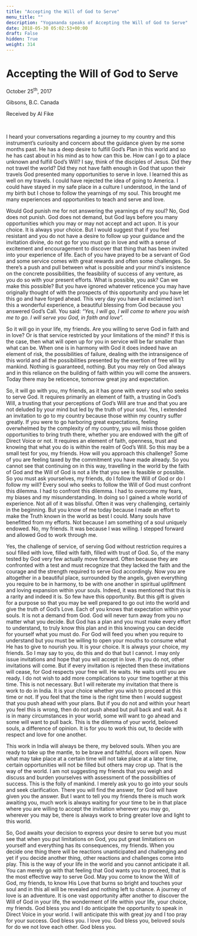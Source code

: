 ```yaml
---
title: "Accepting the Will of God to Serve"
menu_title: ""
description: "Yogananda speaks of Accepting the Will of God to Serve"
date: 2018-05-30 05:02:53+00:00
draft: False
hidden: True
weight: 314
---
```

# Accepting the Will of God to Serve

October 25<sup>th</sup>, 2017

Gibsons, B.C. Canada

Received by Al Fike

 

I heard your conversations regarding a journey to my country and this instrument’s curiosity and concern about the guidance given by me some months past. He has a deep desire to fulfill God’s Plan in this world and so he has cast about in his mind as to how can this be. How can I go to a place unknown and fulfill God’s Will? I say, think of the disciples of Jesus. Did they not travel the world? Did they not have faith enough in God that upon their travels God presented many opportunities to serve in love. I learned this as well on my travels. I could have rejected the idea of going to America. I could have stayed in my safe place in a culture I understood, in the land of my birth but I chose to follow the yearnings of my soul. This brought me many experiences and opportunities to teach and serve and love. 

Would God punish me for not answering the yearnings of my soul? No, God does not punish. God does not demand, but God lays before you many opportunities which you may or may not accept and act upon. It is your choice. It is always your choice. But I would suggest that if you feel resistant and you do not have a desire to follow up your guidance and the invitation divine, do not go for you must go in love and with a sense of excitement and encouragement to discover that thing that has been invited into your experience of life. Each of you have prayed to be a servant of God and some service comes with great rewards and often some challenges. So there’s a push and pull between what is possible and your mind's insistence on the concrete possibilities, the feasibility of success of any venture, as you do so with your present efforts. What is possible, you ask? Can we make this possible? But you have ignored whatever reticence you may have originally thought of with the prospects of this opportunity and you have let this go and have forged ahead. This very day you have all exclaimed isn’t this a wonderful experience, a beautiful blessing from God because you answered God’s Call. You said: *“Yes, I will go, I will come to where you wish me to go. I will serve you God, in faith and love”.*   

So it will go in your life, my friends. Are you willing to serve God in faith and in love? Or is that service restricted by your limitations of the mind? If this is the case, then what will open up for you in service will be far smaller than what can be. When one is in harmony with God it does indeed have an element of risk, the possibilities of failure, dealing with the intransigence of this world and all the possibilities presented by the exertion of free will by mankind. Nothing is guaranteed, nothing. But you may rely on God always and in this reliance on the building of faith within you will come the answers. Today there may be reticence, tomorrow great joy and expectation.

So, it will go with you, my friends, as it has gone with every soul who seeks to serve God. It requires primarily an element of faith, a trusting in God’s Will, a trusting that your perceptions of God’s Will are true and that you are not deluded by your mind but led by the truth of your soul. Yes, I extended an invitation to go to my country because those within my country suffer greatly. If you were to go harboring great expectations, feeling overwhelmed by the complexity of my country, you will miss those golden opportunities to bring truth there, whether you are endowed with the gift of Direct Voice or not. It requires an element of faith, openness, trust and knowing that what you do is within the realm of God’s Will. So this may be a small test for you, my friends. How will you approach this challenge? Some of you are feeling taxed by the commitment you have made already. So you cannot see that continuing on in this way, travelling in the world by the faith of God and the Will of God is not a life that you see is feasible or possible. So you must ask yourselves, my friends, do I follow the Will of God or do I follow my will? Every soul who seeks to follow the Will of God must confront this dilemma. I had to confront this dilemma. I had to overcome my fears, my biases and my misunderstanding. In doing so I gained a whole world of experience. Not all of it was blissful. Often it was very challenging, certainly in the beginning. But you know of me today because I made an effort to make the Truth known in the world as best I could. Many souls have benefitted from my efforts. Not because I am something of a soul uniquely endowed. No, my friends. It was because I was willing. I stepped forward and allowed God to work through me. 

Yes, the challenge of service, of serving God without restriction requires a soul filled with love, filled with faith, filled with trust of God. So, of the many tested by God very few actually move forward. Often because they are confronted with a test and must recognize that they lacked the faith and the courage and the strength required to serve God accordingly. Now you are altogether in a beautiful place, surrounded by the angels, given everything you require to be in harmony, to be with one another in spiritual upliftment and loving expansion within your souls. Indeed, it was mentioned that this is a rarity and indeed it is. So few have this opportunity. But this gift is given for a purpose so that you may be well prepared to go out into the world and give the truth of God’s Love. Each of you knows that expectation within your souls. It is not a demand from God. God will never turn away from you no matter what you decide. But God has a plan and you must make every effort to understand, to truly know this plan and in this knowing you can decide for yourself what you must do. For God will feed you when you require to understand but you must be willing to open your mouths to consume what He has to give to nourish you. It is your choice. It is always your choice, my friends. So I may say to you, do this and do that but I cannot. I may only issue invitations and hope that you will accept in love. If you do not, other invitations will come. But if every invitation is rejected then these invitations will cease, for God respects your free will. He waits. He waits until you are ready. I do not wish to add more complications to your time together at this time. This is not necessary. But I will reiterate my invitation that there is work to do in India. It is your choice whether you wish to proceed at this time or not. If you feel that the time is the right time then I would suggest that you push ahead with your plans. But if you do not and within your heart you feel this is wrong, then do not push ahead but pull back and wait. As it is in many circumstances in your world, some will want to go ahead and some will want to pull back. This is the dilemma of your world, beloved souls, a difference of opinion. It is for you to work this out, to decide with respect and love for one another. 

This work in India will always be there, my beloved souls. When you are ready to take up the mantle, to be brave and faithful, doors will open. Now what may take place at a certain time will not take place at a later time, certain opportunities will not be filled but others may crop up. That is the way of the world. I am not suggesting my friends that you weigh and discuss and burden yourselves with assessment of the possibilities of success. This is the folly of mankind. I merely ask you to go into your souls and seek clarification. There you will find the answer, for God will have given you the answer. But I want to tell you my friends there is much work awaiting you, much work is always waiting for your time to be in that place where you are willing to accept the invitation wherever you may go, wherever you may be, there is always work to bring greater love and light to this world.

So, God awaits your decision to express your desire to serve but you must see that when you put limitations on God, you put great limitations on yourself and everything has its consequences, my friends. When you decide one thing there will be reactions unanticipated and challenging and yet if you decide another thing, other reactions and challenges come into play. This is the way of your life in the world and you cannot anticipate it all. You can merely go with that feeling that God wants you to proceed, that is the most effective way to serve God. May you come to know the Will of God, my friends, to know His Love that burns so bright and touches your soul and in this all will be revealed and nothing left to chance. A journey of love is an adventure. It is one vast opportunity after another to discover the Will of God in your life, the wonderment of life within your life, your choice, my friends. God bless you and I do anticipate the opportunity to speak in Direct Voice in your world. I will anticipate this with great joy and I too pray for your success. God bless you. I love you. God bless you, beloved souls for do we not love each other. God bless you.
